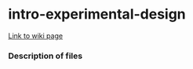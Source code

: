 # intro-experimental-design
[Link to wiki page](https://github.com/gladstone-institutes/Bioinformatics-Workshops/wiki/Introduction-to-Statistics-and-Experimental-Design)

### Description of files
